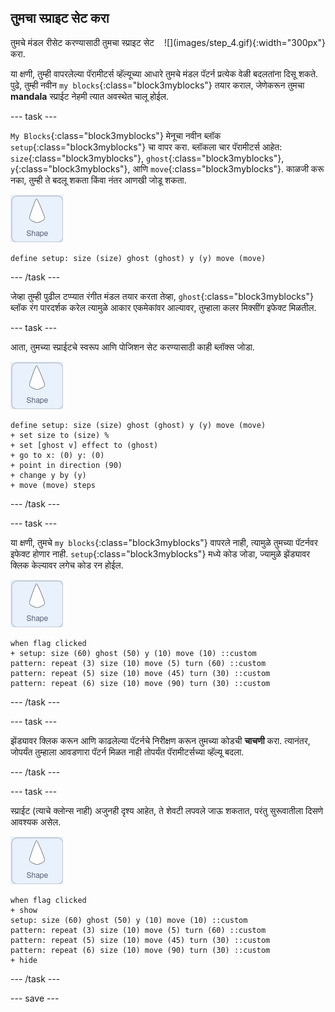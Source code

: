 ## तुमचा स्प्राइट सेट करा

<div style="display: flex; flex-wrap: wrap">
<div style="flex-basis: 200px; flex-grow: 1; margin-right: 15px;">
तुमचे मंडल रीसेट करण्यासाठी तुमचा स्प्राइट सेट करा.
</div>
<div>
![](images/step_4.gif){:width="300px"}
</div>
</div>

या क्षणी, तुम्ही वापरलेल्या पॅरामीटर्स व्हॅल्यूच्या आधारे तुमचे मंडल पॅटर्न प्रत्येक वेळी बदलतांना दिसू शकते. पुढे, तुम्ही नवीन `my blocks`{:class="block3myblocks"} तयार कराल, जेणेकरून तुमचा **mandala** स्प्राईट नेहमी त्यात अवस्थेत चालू होईल.

--- task ---

`My Blocks`{:class="block3myblocks"} मेनूचा नवीन ब्लॉक `setup`{:class="block3myblocks"} चा वापर करा. ब्लॉकला चार पॅरामीटर्स आहेत: `size`{:class="block3myblocks"}, `ghost`{:class="block3myblocks"}, `y`{:class="block3myblocks"}, आणि `move`{:class="block3myblocks"}. काळजी करू नका, तुम्ही ते बदलू शकता किंवा नंतर आणखी जोडू शकता.

![shape स्प्राईट.](images/shape_sprite.png)

```blocks3
define setup: size (size) ghost (ghost) y (y) move (move)
```

--- /task ---

जेव्हा तुम्ही पुढील टप्प्यात रंगीत मंडल तयार करता तेव्हा, `ghost`{:class="block3myblocks"} ब्लॉक रंग पारदर्शक करेल त्यामुळे आकार एकमेकांवर आल्यावर, तुम्हाला कलर मिक्सींग इफेक्ट मिळतील.

--- task ---

आता, तुमच्या स्प्राईटचे स्वरूप आणि पोजिशन सेट करण्यासाठी काही ब्लॉक्स जोडा.

![shape स्प्राईट.](images/shape_sprite.png)

```blocks3
define setup: size (size) ghost (ghost) y (y) move (move)
+ set size to (size) %
+ set [ghost v] effect to (ghost)
+ go to x: (0) y: (0)
+ point in direction (90)
+ change y by (y)
+ move (move) steps
```

--- /task ---

--- task ---

या क्षणी, तुमचे `my blocks`{:class="block3myblocks"} वापरले नाही, त्यामुळे तुमच्या पॅटर्नवर इफेक्ट होणार नाही. `setup`{:class="block3myblocks"} मध्ये कोड जोडा, ज्यामुळे झेंड्यावर क्लिक केल्यावर लगेच कोड रन होईल.

![shape स्प्राईट.](images/shape_sprite.png)

```blocks3
when flag clicked
+ setup: size (60) ghost (50) y (10) move (10) ::custom
pattern: repeat (3) size (10) move (5) turn (60) ::custom
pattern: repeat (5) size (10) move (45) turn (30) ::custom
pattern: repeat (6) size (10) move (90) turn (30) ::custom
```

--- /task ---

--- task ---

झेंड्यावर क्लिक करून आणि काढलेल्या पॅटर्नचे निरीक्षण करून तुमच्या कोडची **चाचणी** करा. त्यानंतर, जोपर्यंत तुम्हाला आवडणारा पॅटर्न मिळत नाही तोपर्यंत पॅरामीटर्सच्या व्हॅल्यू बदला.

--- /task ---

--- task ---

स्प्राईट (त्याचे क्लोन्स नाही) अजुनही दृश्य आहेत, ते शेवटी लपवले जाऊ शकतात, परंतु सुरूवातीला दिसणे आवश्यक असेल.

![shape स्प्राईट.](images/shape_sprite.png)

```blocks3
when flag clicked
+ show
setup: size (60) ghost (50) y (10) move (10) ::custom
pattern: repeat (3) size (10) move (5) turn (60) ::custom
pattern: repeat (5) size (10) move (45) turn (30) ::custom
pattern: repeat (6) size (10) move (90) turn (30) ::custom
+ hide
```

--- /task ---

--- save ---
